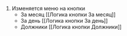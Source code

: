 1. Изменяется меню на кнопки
	- За месяц  [[Логика кнопки За месяц]]
	- За день [[Логика кнопки За день]]
	- Должники [[Логика кнопки Должники]]